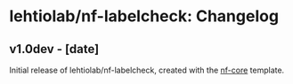 # lehtiolab/nf-labelcheck: Changelog

## v1.0dev - [date]
Initial release of lehtiolab/nf-labelcheck, created with the [nf-core](http://nf-co.re/) template.
